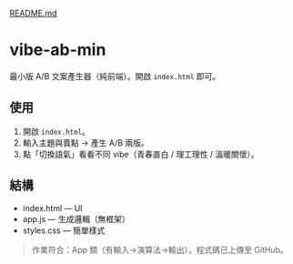 [README.md](https://github.com/user-attachments/files/22457265/README.md)
# vibe-ab-min
最小版 A/B 文案產生器（純前端）。開啟 `index.html` 即可。

## 使用
1. 開啟 `index.html`。
2. 輸入主題與賣點 → 產生 A/B 兩版。
3. 點「切換語氣」看看不同 vibe（青春直白 / 理工理性 / 溫暖關懷）。

## 結構
- index.html — UI
- app.js — 生成邏輯（無框架）
- styles.css — 簡單樣式

> 作業符合：App 類（有輸入→演算法→輸出），程式碼已上傳至 GitHub。
